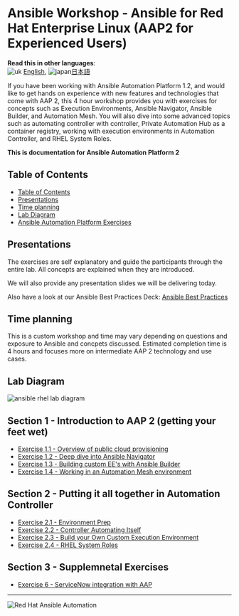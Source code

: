 # Ansible Workshop - Ansible for Red Hat Enterprise Linux (AAP2 for Experienced Users)

**Read this in other languages**:
<br>![uk](../../images/uk.png) [English](README.md),  ![japan](../../images/japan.png)[日本語](README.ja.md)
<br>

If you have been working with Ansible Automation Platform 1.2, and would like to get hands on experience with new features and technologies that come with AAP 2, this 4 hour workshop provides you with exercises for concepts such as Execution Environments, Ansible Navigator, Ansible Builder, and Automation Mesh.  You will also dive into some advanced topics such as automating controller with controller, Private Automation Hub as a container registry, working with execution environments in Automation Controller, and RHEL System Roles.

**This is documentation for Ansible Automation Platform 2**

## Table of Contents

* [Table of Contents](#table-of-contents)
* [Presentations](#presentations)
* [Time planning](#time-planning)
* [Lab Diagram](#lab-diagram)
* [Ansible Automation Platform Exercises](#ansible-automation-platform-exercises)

## Presentations

The exercises are self explanatory and guide the participants through the entire lab. All concepts are explained when they are introduced.

We will also provide any presentation slides we will be delivering today.

Also have a look at our Ansible Best Practices Deck:
[Ansible Best Practices](../../decks/ansible_best_practices.pdf)

## Time planning

This is a custom workshop and time may vary depending on questions and exposure to Ansible and concpets discussed.  Estimated completion time is 4 hours and focuses more on intermediate AAP 2 technology and use cases.

## Lab Diagram

![ansible rhel lab diagram](../../images/rhel_lab_diagram.png)

## Section 1 - Introduction to AAP 2 (getting your feet wet)

 - [Exercise 1.1 - Overview of public cloud provisioning](1.1-setup/README.md)
 - [Exercise 1.2 - Deep dive into Ansible Navigator](https://external.ink?to=/play.instruqt.com/embedv2/redhat/tracks/getting-started-ansible-navigator?token=em_gvby3leayr2ogdot)
 - [Exercise 1.3 - Building custom EE's with Ansible Builder](https://external.ink?to=/play.instruqt.com/embedv2/redhat/tracks/getting-started-ansible-builder?token=em_prdwsuxj78anshdl)
 - [Exercise 1.4 - Working in an Automation Mesh environment](https://external.ink?to=/play.instruqt.com/embed/redhat/tracks/getting-started-mesh?token=em_eGpRMNjJl3q9Lp7S&show_challenges=true)

## Section 2 - Putting it all together in Automation Controller

 - [Exercise 2.1 - Environment Prep](rhel_system_roles)
 - [Exercise 2.2 - Controller Automating Itself](rhel_system_roles)
 - [Exercise 2.3 - Build your Own Custom Execution Environment](rhel_system_roles)
 - [Exercise 2.4 - RHEL System Roles](rhel_system_roles)

## Section 3 - Supplemnetal Exercises

 - [Exercise 6 - ServiceNow integration with AAP](https://external.ink?to=/play.instruqt.com/embed/redhat/tracks/getting-started-servicenow-automation?token=em_5ktpLJWtzpbqcDyM&show_challenges=true)
 

---
![Red Hat Ansible Automation](../../images/rh-ansible-automation-platform.png)
